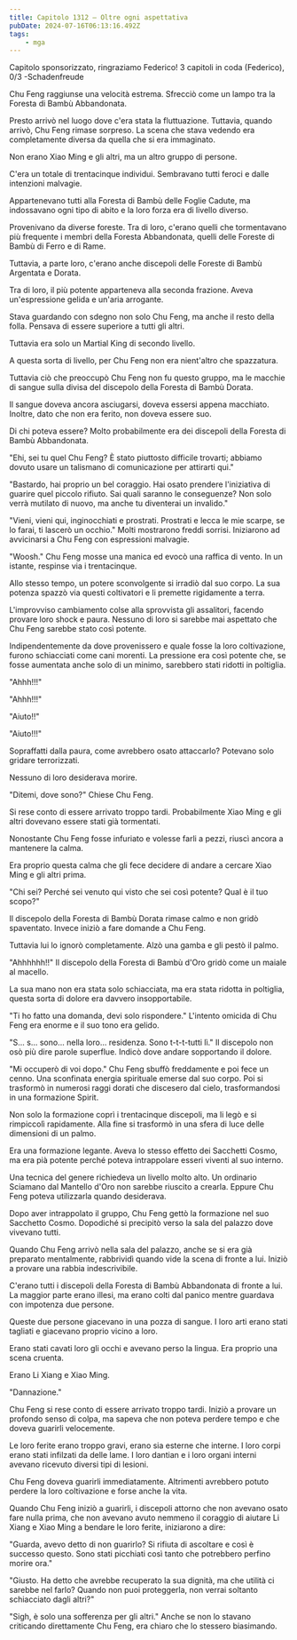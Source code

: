 ```yaml
---
title: Capitolo 1312 – Oltre ogni aspettativa
pubDate: 2024-07-16T06:13:16.492Z
tags:
    - mga
---
```



Capitolo sponsorizzato, ringraziamo Federico!
3 capitoli in coda (Federico), 0/3
-Schadenfreude


Chu Feng raggiunse una velocità estrema. Sfrecciò come un lampo tra la Foresta di Bambù Abbandonata.


Presto arrivò nel luogo dove c'era stata la fluttuazione. Tuttavia, quando arrivò, Chu Feng rimase sorpreso. La scena che stava vedendo era completamente diversa da quella che si era immaginato.


Non erano Xiao Ming e gli altri, ma un altro gruppo di persone.


C'era un totale di trentacinque individui. Sembravano tutti feroci e dalle intenzioni malvagie.


Appartenevano tutti alla Foresta di Bambù delle Foglie Cadute, ma indossavano ogni tipo di abito e la loro forza era di livello diverso.


Provenivano da diverse foreste. Tra di loro, c'erano quelli che tormentavano più frequente i membri della Foresta Abbandonata, quelli delle Foreste di Bambù di Ferro e di Rame.


Tuttavia, a parte loro, c'erano anche discepoli delle Foreste di Bambù Argentata e Dorata.


Tra di loro, il più potente apparteneva alla seconda frazione. Aveva un'espressione gelida e un'aria arrogante.


Stava guardando con sdegno non solo Chu Feng, ma anche il resto della folla. Pensava di essere superiore a tutti gli altri.


Tuttavia era solo un Martial King di secondo livello.


A questa sorta di livello, per Chu Feng non era nient'altro che spazzatura.


Tuttavia ciò che preoccupò Chu Feng non fu questo gruppo, ma le macchie di sangue sulla divisa del discepolo della Foresta di Bambù Dorata.


Il sangue doveva ancora asciugarsi, doveva essersi appena macchiato. Inoltre, dato che non era ferito, non doveva essere suo.


Di chi poteva essere? Molto probabilmente era dei discepoli della Foresta di Bambù Abbandonata.


"Ehi, sei tu quel Chu Feng? È stato piuttosto difficile trovarti; abbiamo dovuto usare un talismano di comunicazione per attirarti qui."


"Bastardo, hai proprio un bel coraggio. Hai osato prendere l'iniziativa di guarire quel piccolo rifiuto. Sai quali saranno le conseguenze? Non solo verrà mutilato di nuovo, ma anche tu diventerai un invalido."


"Vieni, vieni qui, inginocchiati e prostrati. Prostrati e lecca le mie scarpe, se lo farai, ti lascerò un occhio." Molti mostrarono freddi sorrisi. Iniziarono ad avvicinarsi a Chu Feng con espressioni malvagie.


"Woosh." Chu Feng mosse una manica ed evocò una raffica di vento. In un istante, respinse via i trentacinque.


Allo stesso tempo, un potere sconvolgente si irradiò dal suo corpo. La sua potenza spazzò via questi coltivatori e li premette rigidamente a terra.


L'improvviso cambiamento colse alla sprovvista gli assalitori, facendo provare loro shock e paura. Nessuno di loro si sarebbe mai aspettato che Chu Feng sarebbe stato così potente.


Indipendentemente da dove provenissero e quale fosse la loro coltivazione, furono schiacciati come cani morenti. La pressione era così potente che, se fosse aumentata anche solo di un minimo, sarebbero stati ridotti in poltiglia.


"Ahhh!!!"


"Ahhh!!!"


"Aiuto!!"


"Aiuto!!!"


Sopraffatti dalla paura, come avrebbero osato attaccarlo? Potevano solo gridare terrorizzati.


Nessuno di loro desiderava morire.


"Ditemi, dove sono?" Chiese Chu Feng.


Si rese conto di essere arrivato troppo tardi. Probabilmente Xiao Ming e gli altri dovevano essere stati già tormentati.


Nonostante Chu Feng fosse infuriato e volesse farli a pezzi, riuscì ancora a mantenere la calma.


Era proprio questa calma che gli fece decidere di andare a cercare Xiao Ming e gli altri prima.


"Chi sei? Perché sei venuto qui visto che sei così potente? Qual è il tuo scopo?"


Il discepolo della Foresta di Bambù Dorata rimase calmo e non gridò spaventato. Invece iniziò a fare domande a Chu Feng.


Tuttavia lui lo ignorò completamente. Alzò una gamba e gli pestò il palmo.


"Ahhhhhh!!" Il discepolo della Foresta di Bambù d'Oro gridò come un maiale al macello.


La sua mano non era stata solo schiacciata, ma era stata ridotta in poltiglia, questa sorta di dolore era davvero insopportabile.


"Ti ho fatto una domanda, devi solo rispondere." L'intento omicida di Chu Feng era enorme e il suo tono era gelido.


"S... s... sono... nella loro... residenza. Sono t-t-t-tutti lì." Il discepolo non osò più dire parole superflue. Indicò dove andare sopportando il dolore.


"Mi occuperò di voi dopo." Chu Feng sbuffò freddamente e poi fece un cenno. Una sconfinata energia spirituale emerse dal suo corpo. Poi si trasformò in numerosi raggi dorati che discesero dal cielo, trasformandosi in una formazione Spirit.


Non solo la formazione coprì i trentacinque discepoli, ma li legò e si rimpiccolì rapidamente. Alla fine si trasformò in una sfera di luce delle dimensioni di un palmo.


Era una formazione legante. Aveva lo stesso effetto dei Sacchetti Cosmo, ma era pià potente perché poteva intrappolare esseri viventi al suo interno.


Una tecnica del genere richiedeva un livello molto alto. Un ordinario Sciamano dal Mantello d'Oro non sarebbe riuscito a crearla. Eppure Chu Feng poteva utilizzarla quando desiderava.


Dopo aver intrappolato il gruppo, Chu Feng gettò la formazione nel suo Sacchetto Cosmo. Dopodiché si precipitò verso la sala del palazzo dove vivevano tutti.


Quando Chu Feng arrivò nella sala del palazzo, anche se si era già preparato mentalmente, rabbrividì quando vide la scena di fronte a lui. Iniziò a provare una rabbia indescrivibile.


C'erano tutti i discepoli della Foresta di Bambù Abbandonata di fronte a lui. La maggior parte erano illesi, ma erano colti dal panico mentre guardava con impotenza due persone.


Queste due persone giacevano in una pozza di sangue. I loro arti erano stati tagliati e giacevano proprio vicino a loro.


Erano stati cavati loro gli occhi e avevano perso la lingua. Era proprio una scena cruenta.


Erano Li Xiang e Xiao Ming.


"Dannazione."


Chu Feng si rese conto di essere arrivato troppo tardi. Iniziò a provare un profondo senso di colpa, ma sapeva che non poteva perdere tempo e che doveva guarirli velocemente.


Le loro ferite erano troppo gravi, erano sia esterne che interne. I loro corpi erano stati infilzati da delle lame. I loro dantian e i loro organi interni avevano ricevuto diversi tipi di lesioni.


Chu Feng doveva guarirli immediatamente. Altrimenti avrebbero potuto perdere la loro coltivazione e forse anche la vita.


Quando Chu Feng iniziò a guarirli, i discepoli attorno che non avevano osato fare nulla prima, che non avevano avuto nemmeno il coraggio di aiutare Li Xiang e Xiao Ming a bendare le loro ferite, iniziarono a dire:


"Guarda, avevo detto di non guarirlo? Si rifiuta di ascoltare e così è successo questo. Sono stati picchiati così tanto che potrebbero perfino morire ora."


"Giusto. Ha detto che avrebbe recuperato la sua dignità, ma che utilità ci sarebbe nel farlo? Quando non puoi proteggerla, non verrai soltanto schiacciato dagli altri?"


"Sigh, è solo una sofferenza per gli altri." Anche se non lo stavano criticando direttamente Chu Feng, era chiaro che lo stessero biasimando.
                                


                                



